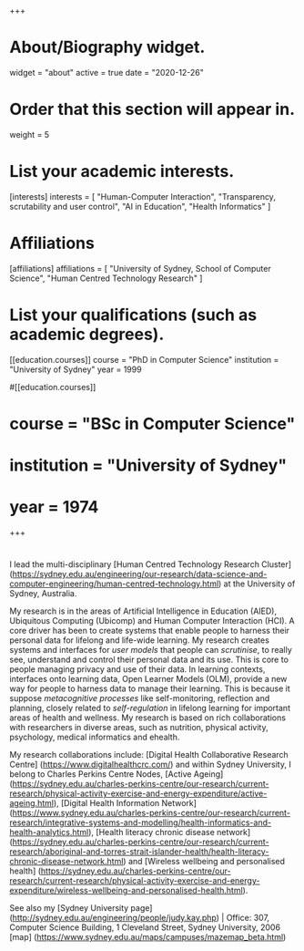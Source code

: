 +++
# About/Biography widget.
widget = "about"
active = true
date = "2020-12-26"

# Order that this section will appear in.
weight = 5

# List your academic interests.
[interests]
  interests = [
    "Human-Computer Interaction",
    "Transparency, scrutability and user control",
    "AI in Education",
    "Health Informatics"
  ]

# Affiliations
[affiliations]
  affiliations = [
	"University of Sydney, School of Computer Science",
	"Human Centred Technology Research"
  ]

# List your qualifications (such as academic degrees).
[[education.courses]]
  course = "PhD in Computer Science"
  institution = "University of Sydney"
  year = 1999

#[[education.courses]]
#  course = "BSc in Computer Science"
#  institution = "University of Sydney"
#  year = 1974

+++

# 

I lead the multi-disciplinary 
[Human Centred Technology Research Cluster]
(https://sydney.edu.au/engineering/our-research/data-science-and-computer-engineering/human-centred-technology.html)
at the University of Sydney, Australia. 


My research is in the areas of 
Artificial Intelligence in Education (AIED), 
Ubiquitous Computing (Ubicomp) and 
Human Computer Interaction (HCI). 
A core driver has been to create systems that enable people to harness 
their personal data for lifelong and life-wide learning.
My research creates systems and interfaces for *user models* that people can *scrutinise*,
to really see, understand and control their personal data and its use.
This is core to people managing privacy and use of their data.
In learning contexts, interfaces onto learning data, Open Learner Models (OLM), 
provide a new way for people to harness data to manage their learning.
This is because it suppose *metacognitive processes* like self-monitoring, reflection and planning,
closely related to *self-regulation* in lifelong learning for important areas of health and wellness.
My research is based on rich collaborations with researchers in diverse areas,
such as nutrition, physical activity, psychology, medical informatics and ehealth. 

My research collaborations include:
[Digital Health Collaborative Research Centre]
(https://www.digitalhealthcrc.com/)
and within Sydney University, I belong to Charles Perkins Centre Nodes,
[Active Ageing]
(https://sydney.edu.au/charles-perkins-centre/our-research/current-research/physical-activity-exercise-and-energy-expenditure/active-ageing.html),
[Digital Health Information Network]
(https://www.sydney.edu.au/charles-perkins-centre/our-research/current-research/integrative-systems-and-modelling/health-informatics-and-health-analytics.html),
[Health literacy chronic disease network]
(https://sydney.edu.au/charles-perkins-centre/our-research/current-research/aboriginal-and-torres-strait-islander-health/health-literacy-chronic-disease-network.html) and
[Wireless wellbeing and personalised health]
(https://sydney.edu.au/charles-perkins-centre/our-research/current-research/physical-activity-exercise-and-energy-expenditure/wireless-wellbeing-and-personalised-health.html).

See also my [Sydney University page] 
(http://sydney.edu.au/engineering/people/judy.kay.php) |
Office: 307, Computer Science Building, 1 Cleveland Street, Sydney University, 2006 [map]
(https://www.sydney.edu.au/maps/campuses/mazemap_beta.html)


